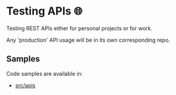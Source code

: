 # Testing APIs 🌐

Testing REST APIs either for personal projects or for work.

Any 'production' API usage will be in its own corresponding repo.

## Samples

Code samples are available in:

- [src/apis](src/apis)
